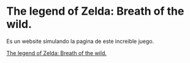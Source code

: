 # The legend of Zelda: Breath of the wild.

Es un website simulando la pagina de este increible juego.

[The legend of Zelda: Breath of the wild.](https://demo-botw-website.vercel.app/)
